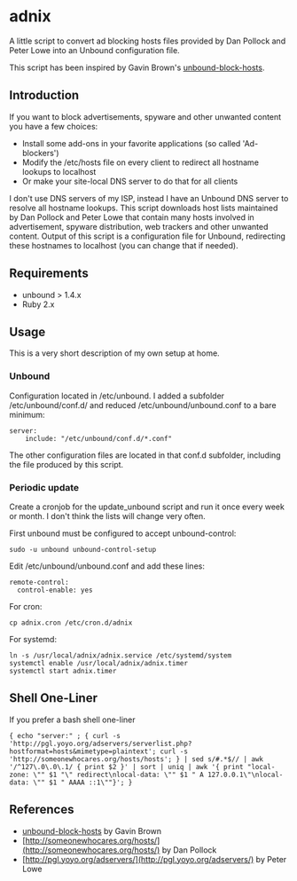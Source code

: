 # adnix

A little script to convert ad blocking hosts files provided by Dan Pollock
and Peter Lowe into an Unbound configuration file.

This script has been inspired by Gavin Brown's
[unbound-block-hosts](https://github.com/jodrell/unbound-block-hosts).


## Introduction

If you want to block advertisements, spyware and other unwanted content you
have a few choices:

* Install some add-ons in your favorite applications (so called 'Ad-blockers')
* Modify the /etc/hosts file on every client to redirect all hostname lookups
  to localhost
* Or make your site-local DNS server to do that for all clients

I don't use DNS servers of my ISP, instead I have an Unbound DNS server to
resolve all hostname lookups. This script downloads host lists maintained by
Dan Pollock and Peter Lowe that contain many hosts involved in advertisement,
spyware distribution, web trackers and other unwanted content. Output of this
script is a configuration file for Unbound, redirecting these hostnames to
localhost (you can change that if needed).


## Requirements

* unbound > 1.4.x
* Ruby 2.x


## Usage

This is a very short description of my own setup at home.

### Unbound

Configuration located in /etc/unbound. I added a subfolder /etc/unbound/conf.d/
and reduced /etc/unbound/unbound.conf to a bare minimum:

    server:
        include: "/etc/unbound/conf.d/*.conf"

The other configuration files are located in that conf.d subfolder, including
the file produced by this script.

### Periodic update

Create a cronjob for the update_unbound script and run it once every week or
month. I don't think the lists will change very often.

First unbound must be configured to accept unbound-control:

    sudo -u unbound unbound-control-setup

Edit /etc/unbound/unbound.conf and add these lines:

    remote-control:
      control-enable: yes

For cron:

    cp adnix.cron /etc/cron.d/adnix

For systemd:

    ln -s /usr/local/adnix/adnix.service /etc/systemd/system
    systemctl enable /usr/local/adnix/adnix.timer
    systemctl start adnix.timer

## Shell One-Liner

If you prefer a bash shell one-liner

    { echo "server:" ; { curl -s 'http://pgl.yoyo.org/adservers/serverlist.php?hostformat=hosts&mimetype=plaintext'; curl -s 'http://someonewhocares.org/hosts/hosts'; } | sed s/#.*$// | awk '/^127\.0\.0\.1/ { print $2 }' | sort | uniq | awk '{ print "local-zone: \"" $1 "\" redirect\nlocal-data: \"" $1 " A 127.0.0.1\"\nlocal-data: \"" $1 " AAAA ::1\""}'; }


## References

* [unbound-block-hosts](https://github.com/jodrell/unbound-block-hosts) by Gavin Brown
* [http://someonewhocares.org/hosts/](http://someonewhocares.org/hosts/) by Dan Pollock
* [http://pgl.yoyo.org/adservers/](http://pgl.yoyo.org/adservers/) by Peter Lowe
